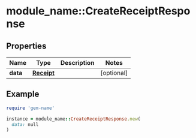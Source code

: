# module_name::CreateReceiptResponse

## Properties

| Name | Type | Description | Notes |
| ---- | ---- | ----------- | ----- |
| **data** | [**Receipt**](Receipt.md) |  | [optional] |

## Example

```ruby
require 'gem-name'

instance = module_name::CreateReceiptResponse.new(
  data: null
)
```


